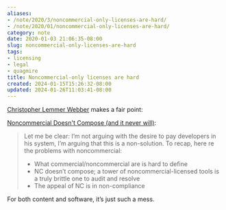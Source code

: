 ```yaml
---
aliases:
- /note/2020/3/noncommercial-only-licenses-are-hard/
- /note/2020/01/noncommercial-only-licenses-are-hard/
category: note
date: 2020-01-03 21:06:35-08:00
slug: noncommercial-only-licenses-are-hard
tags:
- licensing
- legal
- quagmire
title: Noncommercial-only licenses are hard
created: 2024-01-15T15:26:32-08:00
updated: 2024-01-26T11:03:41-08:00
---
```


[Christopher Lemmer Webber](https://dustycloud.org) makes a fair point:

[Noncommercial Doesn't Compose (and it never will)](https://dustycloud.org/blog/noncommercial-doesnt-compose):

 > 
 > Let me be clear: I’m not arguing with the desire to pay developers in his
 > system, I’m arguing that this is a non-solution. To recap, here re the problems
 > with noncommercial:
 > 
 > * What commercial/noncommercial are is hard to define
 > * NC doesn’t compose; a tower of noncommercial-licensed tools is a
 >   truly brittle one to audit and resolve
 > * The appeal of NC is in non-compliance

For both content and software, it’s just such a mess.
